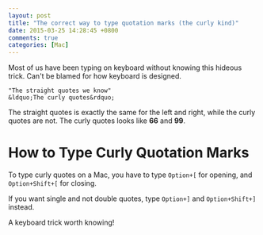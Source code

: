 ```yaml
---
layout: post
title: "The correct way to type quotation marks (the curly kind)"
date: 2015-03-25 14:28:45 +0800
comments: true
categories: [Mac]
---
```


Most of us have been typing on keyboard without knowing this hideous trick. Can't be blamed for how keyboard is designed.

```
"The straight quotes we know"
&ldquo;The curly quotes&rdquo;
```

The straight quotes is exactly the same for the left and right, while the curly quotes are not. The curly quotes looks like **66** and **99**.

<!-- more -->

# How to Type Curly Quotation Marks

To type curly quotes on a Mac, you have to type `Option+[` for opening, and `Option+Shift+[` for closing. 

If you want single and not double quotes, type `Option+]` and `Option+Shift+]` instead.

A keyboard trick worth knowing!
